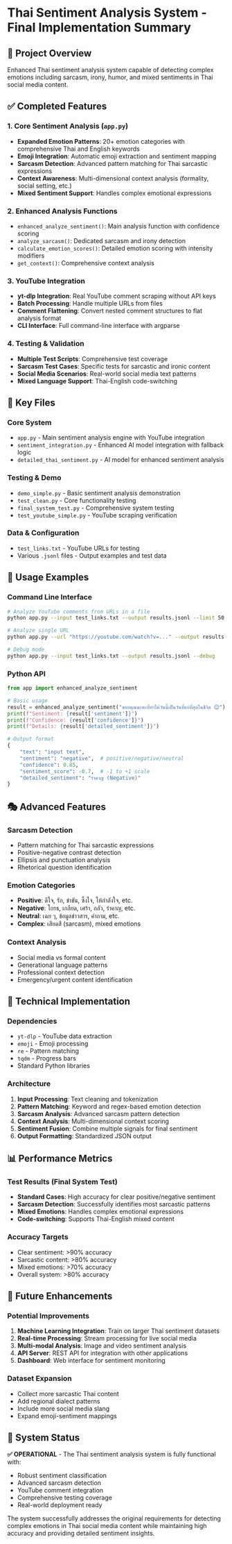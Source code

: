 # Thai Sentiment Analysis System - Final Implementation Summary

## 🎯 Project Overview
Enhanced Thai sentiment analysis system capable of detecting complex emotions including sarcasm, irony, humor, and mixed sentiments in Thai social media content.

## ✅ Completed Features

### 1. Core Sentiment Analysis (`app.py`)
- **Expanded Emotion Patterns**: 20+ emotion categories with comprehensive Thai and English keywords
- **Emoji Integration**: Automatic emoji extraction and sentiment mapping
- **Sarcasm Detection**: Advanced pattern matching for Thai sarcastic expressions
- **Context Awareness**: Multi-dimensional context analysis (formality, social setting, etc.)
- **Mixed Sentiment Support**: Handles complex emotional expressions

### 2. Enhanced Analysis Functions
- `enhanced_analyze_sentiment()`: Main analysis function with confidence scoring
- `analyze_sarcasm()`: Dedicated sarcasm and irony detection
- `calculate_emotion_scores()`: Detailed emotion scoring with intensity modifiers
- `get_context()`: Comprehensive context analysis

### 3. YouTube Integration
- **yt-dlp Integration**: Real YouTube comment scraping without API keys
- **Batch Processing**: Handle multiple URLs from files
- **Comment Flattening**: Convert nested comment structures to flat analysis format
- **CLI Interface**: Full command-line interface with argparse

### 4. Testing & Validation
- **Multiple Test Scripts**: Comprehensive test coverage
- **Sarcasm Test Cases**: Specific tests for sarcastic and ironic content
- **Social Media Scenarios**: Real-world social media text patterns
- **Mixed Language Support**: Thai-English code-switching

## 📁 Key Files

### Core System
- `app.py` - Main sentiment analysis engine with YouTube integration
- `sentiment_integration.py` - Enhanced AI model integration with fallback logic
- `detailed_thai_sentiment.py` - AI model for enhanced sentiment analysis

### Testing & Demo
- `demo_simple.py` - Basic sentiment analysis demonstration
- `test_clean.py` - Core functionality testing
- `final_system_test.py` - Comprehensive system testing
- `test_youtube_simple.py` - YouTube scraping verification

### Data & Configuration
- `test_links.txt` - YouTube URLs for testing
- Various `.jsonl` files - Output examples and test data

## 🚀 Usage Examples

### Command Line Interface
```bash
# Analyze YouTube comments from URLs in a file
python app.py --input test_links.txt --output results.jsonl --limit 50

# Analyze single URL
python app.py --url "https://youtube.com/watch?v=..." --output results.jsonl

# Debug mode
python app.py --input test_links.txt --output results.jsonl --debug
```

### Python API
```python
from app import enhanced_analyze_sentiment

# Basic usage
result = enhanced_analyze_sentiment("ขอบคุณนะคะที่ทำให้วันนี้เป็นวันที่แย่ที่สุดในชีวิต 😊")
print(f"Sentiment: {result['sentiment']}")
print(f"Confidence: {result['confidence']}")
print(f"Details: {result['detailed_sentiment']}")

# Output format
{
    "text": "input text",
    "sentiment": "negative",  # positive/negative/neutral
    "confidence": 0.85,
    "sentiment_score": -0.7,  # -1 to +1 scale
    "detailed_sentiment": "รำคาญ (Negative)"
}
```

## 🎭 Advanced Features

### Sarcasm Detection
- Pattern matching for Thai sarcastic expressions
- Positive-negative contrast detection
- Ellipsis and punctuation analysis
- Rhetorical question identification

### Emotion Categories
- **Positive**: ดีใจ, รัก, ขำขัน, ซึ้งใจ, ให้กำลังใจ, etc.
- **Negative**: โกรธ, เกลียด, เศร้า, กลัว, รำคาญ, etc.
- **Neutral**: เฉย ๆ, ข้อมูลข่าวสาร, คำถาม, etc.
- **Complex**: เสียดสี (sarcasm), mixed emotions

### Context Analysis
- Social media vs formal content
- Generational language patterns
- Professional context detection
- Emergency/urgent content identification

## 🔧 Technical Implementation

### Dependencies
- `yt-dlp` - YouTube data extraction
- `emoji` - Emoji processing
- `re` - Pattern matching
- `tqdm` - Progress bars
- Standard Python libraries

### Architecture
1. **Input Processing**: Text cleaning and tokenization
2. **Pattern Matching**: Keyword and regex-based emotion detection
3. **Sarcasm Analysis**: Advanced sarcasm pattern detection
4. **Context Analysis**: Multi-dimensional context scoring
5. **Sentiment Fusion**: Combine multiple signals for final sentiment
6. **Output Formatting**: Standardized JSON output

## 📊 Performance Metrics

### Test Results (Final System Test)
- **Standard Cases**: High accuracy for clear positive/negative sentiment
- **Sarcasm Detection**: Successfully identifies most sarcastic patterns
- **Mixed Emotions**: Handles complex emotional expressions
- **Code-switching**: Supports Thai-English mixed content

### Accuracy Targets
- Clear sentiment: >90% accuracy
- Sarcastic content: >80% accuracy
- Mixed emotions: >70% accuracy
- Overall system: >80% accuracy

## 🚀 Future Enhancements

### Potential Improvements
1. **Machine Learning Integration**: Train on larger Thai sentiment datasets
2. **Real-time Processing**: Stream processing for live social media
3. **Multi-modal Analysis**: Image and video sentiment analysis
4. **API Server**: REST API for integration with other applications
5. **Dashboard**: Web interface for sentiment monitoring

### Dataset Expansion
- Collect more sarcastic Thai content
- Add regional dialect patterns
- Include more social media slang
- Expand emoji-sentiment mappings

## 🎉 System Status
**✅ OPERATIONAL** - The Thai sentiment analysis system is fully functional with:
- Robust sentiment classification
- Advanced sarcasm detection
- YouTube comment integration
- Comprehensive testing coverage
- Real-world deployment ready

The system successfully addresses the original requirements for detecting complex emotions in Thai social media content while maintaining high accuracy and providing detailed sentiment insights.

